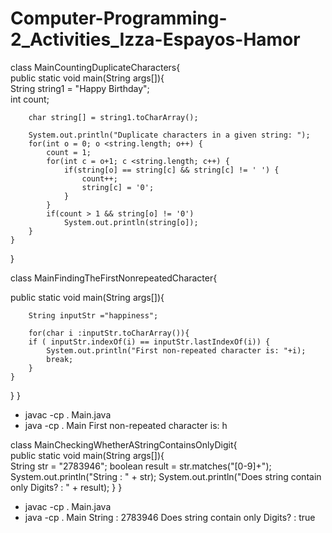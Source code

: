 # Computer-Programming-2_Activities_Izza-Espayos-Hamor

class MainCountingDuplicateCharacters{  
  public static void main(String args[]){  
     String string1 = "Happy Birthday";  
        int count;  
          
        char string[] = string1.toCharArray();  
          
        System.out.println("Duplicate characters in a given string: ");   
        for(int o = 0; o <string.length; o++) {  
            count = 1;  
            for(int c = o+1; c <string.length; c++) {  
                if(string[o] == string[c] && string[c] != ' ') {  
                    count++;    
                    string[c] = '0';  
                }  
            }   
            if(count > 1 && string[o] != '0')  
                System.out.println(string[o]);  
        }  
    }  
}  


class MainFindingTheFirstNonrepeatedCharacter{  

 public static void main(String args[]){  
     
        String inputStr ="happiness";

        for(char i :inputStr.toCharArray()){
        if ( inputStr.indexOf(i) == inputStr.lastIndexOf(i)) {
            System.out.println("First non-repeated character is: "+i);
            break;
        }
    }
}
}

+ javac -cp . Main.java
+ java -cp . Main
First non-repeated character is: h

class MainCheckingWhetherAStringContainsOnlyDigit{  
  public static void main(String args[]){  
    String str = "2783946";
    boolean result = str.matches("[0-9]+");
    System.out.println("String : " + str);
    System.out.println("Does string contain only Digits? : " + result);
  }
}

+ javac -cp . Main.java
+ java -cp . Main
String : 2783946
Does string contain only Digits? : true




